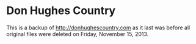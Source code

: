 Don Hughes Country
==================

This is a backup of http://donhughescountry.com as it last was before
all original files were deleted on Friday, November 15, 2013.

